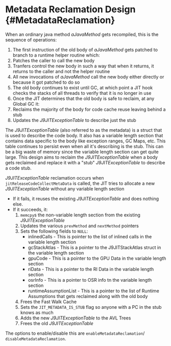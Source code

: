 <!--
Copyright (c) 2000, 2018 IBM Corp. and others

This program and the accompanying materials are made available under
the terms of the Eclipse Public License 2.0 which accompanies this
distribution and is available at https://www.eclipse.org/legal/epl-2.0/
or the Apache License, Version 2.0 which accompanies this distribution and
is available at https://www.apache.org/licenses/LICENSE-2.0.

This Source Code may also be made available under the following
Secondary Licenses when the conditions for such availability set
forth in the Eclipse Public License, v. 2.0 are satisfied: GNU
General Public License, version 2 with the GNU Classpath
Exception [1] and GNU General Public License, version 2 with the
OpenJDK Assembly Exception [2].

[1] https://www.gnu.org/software/classpath/license.html
[2] http://openjdk.java.net/legal/assembly-exception.html

SPDX-License-Identifier: EPL-2.0 OR Apache-2.0 OR GPL-2.0 WITH Classpath-exception-2.0 OR LicenseRef-GPL-2.0 WITH Assembly-exception
-->

# Metadata Reclamation Design {#MetadataReclamation}

When an ordinary java method *aJavaMethod* gets recompiled, this is the sequence
of operations:


1. The first instruction of the old body of *aJavaMethod* gets patched to branch
to a runtime helper routine which:
  1. Patches the caller to call the new body
  2. Tranfers control the new body in such a way that when it returns, it
  returns to the caller and not the helper routine
2. All new invocations of *aJavaMethod* call the new body either directly or 
because it got patched to do so
3. The old body continues to exist until GC, at which point a JIT hook checks
the stacks of all threads to verify that it is no longer in use
4. Once the JIT determines that the old body is safe to reclaim, at any Global
GC it:
  1. Reclaims the majority of the body for code cache reuse leaving behind a
  stub
  2. Updates the *J9JITExceptionTable* to describe just the stub
  

The *J9JITExceptionTable* (also referred to as the metadata) is a struct that
is used to describe the code body. It also has a variable length section that
contains data specific to the body like exception ranges, GC Maps, etc. This
table continues to persist even when all it's describing is the stub. This can
be a big waste of memory since the variable length section can get quite large.
This design aims to reclaim the *J9JITExceptionTable* when a body gets reclaimed
and replace it with a "stub" *J9JITExceptionTable* to describe a code stub.


*J9JITExceptionTable* reclamation occurs when `jitReleaseCodeCollectMetaData` is
called, the JIT tries to allocate a new *J9JITExceptionTable* without any
variable length section
* If it fails, it reuses the existing *J9JITExceptionTable* and does nothing
else.
* If it succeeds, it: 
  1. `memcpy`s the non-variable length section from the existing
  *J9JITExceptionTable*
  2. Updates the various `prevMethod` and `nextMethod` pointers
  3. Sets the following fields to `NULL`: 
     * inlinedCalls - This is pointer to the list of inlined calls in the
     variable length section 
     * gcStackAtlas - This is a pointer to the J9JITStackAtlas struct in the
     variable length section
     * gpuCode - This is a pointer to the GPU Data in the variable length
     section
     * riData - This is a pointer to the RI Data in the variable length section
     * osrInfo - This is a pointer to OSR info tn the variable length section
     * runtimeAssumptionList - This is a pointer to the list of Runtime
     Assumptions that gets reclaimed along with the old body
  4. Frees the Fast Walk Cache
  5. Sets the `JIT_METADATA_IS_STUB` flag so anyone with a PC in the stub
  knows as much
  6. Adds the new *J9JITExceptionTable* to the AVL Trees
  7. Frees the old *J9JITExceptionTable*

  
The options to enable/disable this are `enableMetadataReclamation`/
`disableMetadataReclamation`.
